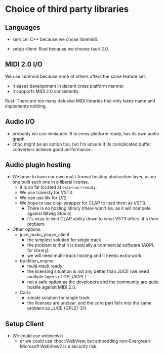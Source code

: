 # Choice of third party libraries

## Languages

- service: C++ because we chose libremidi.
  
- setup client: Rust because we choose tauri 2.0.

## MIDI 2.0 I/O

We use libremidi because none of others offers the same feature set.

- It eases development in decent cross platform manner.
- It supports MIDI 2.0 consistently.

Rust: There are too many delusive MIDI libraries that only takes name and implements nothing.

## Audio I/O

- probably we use miniaudio. It is cross-platform ready, has its own audio graph.
- choc might be an option too, but I'm unsure if its complicated buffer converters achieve good performance.

## Audio plugin hosting

- We hope to have our own multi-format hosting abstraction layer, as no one built such one in a liberal license.
  - it is so far located at `external/remidy`.
  - We use travesty for VST3.
  - We can use lilv for LV2.
  - We hope to use clap-wrapper for CLAP to load them as VST3.
    - There is no hosting library (there won't be, as it will compete against Bitwig Studio)
    - It's okay to limit CLAP ability down to what VST3 offers, it's their problem.
- Other options:
  - juce_audio_plugin_client
    - the simplest solution for single track
    - the problem is that it is basically a commercial software (AGPL for library).
    - we will need multi-track hosting and it needs extra work.
  - tracktion_engine
    - multi-track ready
    - the licensing situation is not any better than JUCE (we need multiple layers of GPL/AGPL)
    - not a safe option as the developers and the community are quite hostile against MIDI 2.0.
  - Carla
    - simple solution for single track
    - the licenses are unclear, and the core part falls into the same problem as JUCE (GPL2? 3?)

## Setup Client

- We could use webview.h
  - or we could use choc::WebView, but embedding non-Evergreen Microsoft WebView2 is a security risk.
